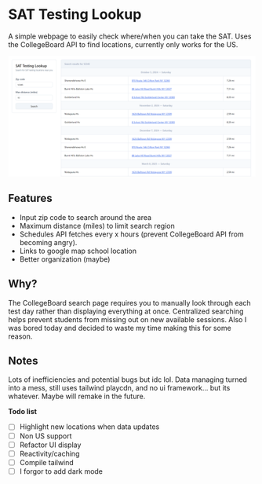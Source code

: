 # SAT Testing Lookup
A simple webpage to easily check where/when you can take the SAT. Uses the CollegeBoard API to find locations, currently only works for the US.

![Example search](/misc/img1.png?raw=true "Example search")

## Features
- Input zip code to search around the area
- Maximum distance (miles) to limit search region
- Schedules API fetches every x hours (prevent CollegeBoard API from becoming angry).
- Links to google map school location
- Better organization (maybe)

## Why?
The CollegeBoard search page requires you to manually look through each test day rather than displaying everything at once. Centralized searching helps prevent students from missing out on new available sessions.
Also I was bored today and decided to waste my time making this for some reason.

## Notes
Lots of inefficiencies and potential bugs but idc lol. Data managing turned into a mess, still uses tailwind playcdn, and no ui framework... but its whatever. Maybe will remake in the future.

**Todo list**
- [ ] Highlight new locations when data updates
- [ ] Non US support
- [ ] Refactor UI display
- [ ] Reactivity/caching
- [ ] Compile tailwind
- [ ] I forgor to add dark mode